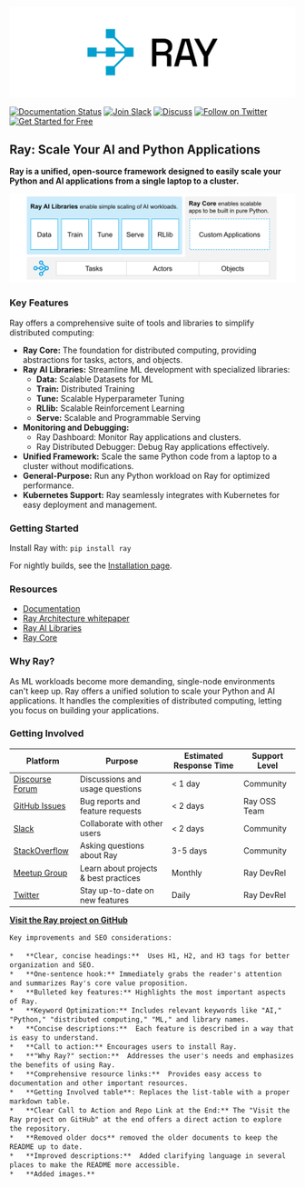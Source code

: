 [![Ray Logo](https://github.com/ray-project/ray/raw/master/doc/source/images/ray_header_logo.png)](https://github.com/ray-project/ray)

[![Documentation Status](https://readthedocs.org/projects/ray/badge/?version=master)](http://docs.ray.io/en/master/?badge=master)
[![Join Slack](https://img.shields.io/badge/Ray-Join%20Slack-blue)](https://www.ray.io/join-slack)
[![Discuss](https://img.shields.io/badge/Discuss-Ask%20Questions-blue)](https://discuss.ray.io/)
[![Follow on Twitter](https://img.shields.io/twitter/follow/raydistributed.svg?style=social&logo=twitter)](https://x.com/raydistributed)
[![Get Started for Free](https://img.shields.io/badge/Get_started_for_free-3C8AE9?logo=data%3Aimage%2Fpng%3Bbase64%2CiVBORw0KGgoAAAANSUhEUgAAABAAAAAQCAYAAAAf8%2F9hAAAAAXNSR0IArs4c6QAAAERlWElmTU0AKgAAAAgAAYdpAAQAAAABAAAAGgAAAAAAA6ABAAMAAAABAAEAAKACAAQAAAABAAAAEKADAAQAAAABAAAAEAAAAAA0VXHyAAABKElEQVQ4Ea2TvWoCQRRGnWCVWChIIlikC9hpJdikSbGgaONbpAoY8gKBdAGfwkfwKQypLQ1sEGyMYhN1Pd%2B6A8PqwBZeOHt%2FvsvMnd3ZXBRFPQjBZ9K6OY8ZxF%2B0IYw9PW3qz8aY6lk92bZ%2BVqSI3oC9T7%2FyCVnrF1ngj93us%2B540sf5BrCDfw9b6jJ5lx%2FyjtGKBBXc3cnqx0INN4ImbI%2Bl%2BPnI8zWfFEr4chLLrWHCp9OO9j19Kbc91HX0zzzBO8EbLK2Iv4ZvNO3is3h6jb%2BCwO0iL8AaWqB7ILPTxq3kDypqvBuYuwswqo6wgYJbT8XxBPZ8KS1TepkFdC79TAHHce%2F7LbVioi3wEfTpmeKtPRGEeoldSP%2FOeoEftpP4BRbgXrYZefsAI%2BP9JU7ImyEAAAAASUVORK5CYII%3D)](https://www.anyscale.com/ray-on-anyscale?utm_source=github&utm_medium=ray_readme&utm_campaign=get_started_badge)

## Ray: Scale Your AI and Python Applications

**Ray is a unified, open-source framework designed to easily scale your Python and AI applications from a single laptop to a cluster.**

[![What is Ray?](https://github.com/ray-project/ray/raw/master/doc/source/images/what-is-ray-padded.svg)](https://github.com/ray-project/ray)

### Key Features

Ray offers a comprehensive suite of tools and libraries to simplify distributed computing:

*   **Ray Core:** The foundation for distributed computing, providing abstractions for tasks, actors, and objects.
*   **Ray AI Libraries:** Streamline ML development with specialized libraries:
    *   **Data:** Scalable Datasets for ML
    *   **Train:** Distributed Training
    *   **Tune:** Scalable Hyperparameter Tuning
    *   **RLlib:** Scalable Reinforcement Learning
    *   **Serve:** Scalable and Programmable Serving
*   **Monitoring and Debugging:**
    *   Ray Dashboard: Monitor Ray applications and clusters.
    *   Ray Distributed Debugger: Debug Ray applications effectively.
*   **Unified Framework:** Scale the same Python code from a laptop to a cluster without modifications.
*   **General-Purpose:**  Run any Python workload on Ray for optimized performance.
*   **Kubernetes Support:** Ray seamlessly integrates with Kubernetes for easy deployment and management.

### Getting Started

Install Ray with: `pip install ray`

For nightly builds, see the [Installation page](https://docs.ray.io/en/latest/ray-overview/installation.html).

### Resources

*   [Documentation](http://docs.ray.io/en/latest/index.html)
*   [Ray Architecture whitepaper](https://docs.google.com/document/d/1tBw9A4j62ruI5omIJbMxly-la5w4q_TjyJgJL_jN2fI/preview)
*   [Ray AI Libraries](https://docs.ray.io/en/latest/ray-air/getting-started.html)
*   [Ray Core](https://docs.ray.io/en/latest/ray-core/walkthrough.html)

### Why Ray?

As ML workloads become more demanding, single-node environments can't keep up. Ray offers a unified solution to scale your Python and AI applications.  It handles the complexities of distributed computing, letting you focus on building your applications.

### Getting Involved

| Platform            | Purpose                                            | Estimated Response Time | Support Level |
| ------------------- | -------------------------------------------------- | ----------------------- | ------------- |
| [Discourse Forum](https://discuss.ray.io/) | Discussions and usage questions | < 1 day                 | Community     |
| [GitHub Issues](https://github.com/ray-project/ray/issues) | Bug reports and feature requests | < 2 days                 | Ray OSS Team  |
| [Slack](https://www.ray.io/join-slack?utm_source=github&utm_medium=ray_readme&utm_campaign=getting_involved)    | Collaborate with other users | < 2 days                 | Community     |
| [StackOverflow](https://stackoverflow.com/questions/tagged/ray)  | Asking questions about Ray  | 3-5 days                | Community     |
| [Meetup Group](https://www.meetup.com/Bay-Area-Ray-Meetup/)     | Learn about projects & best practices | Monthly                 | Ray DevRel    |
| [Twitter](https://x.com/raydistributed)    | Stay up-to-date on new features  | Daily                   | Ray DevRel    |

**[Visit the Ray project on GitHub](https://github.com/ray-project/ray)**
```
Key improvements and SEO considerations:

*   **Clear, concise headings:**  Uses H1, H2, and H3 tags for better organization and SEO.
*   **One-sentence hook:** Immediately grabs the reader's attention and summarizes Ray's core value proposition.
*   **Bulleted key features:** Highlights the most important aspects of Ray.
*   **Keyword Optimization:** Includes relevant keywords like "AI," "Python," "distributed computing," "ML," and library names.
*   **Concise descriptions:**  Each feature is described in a way that is easy to understand.
*   **Call to action:** Encourages users to install Ray.
*   **"Why Ray?" section:**  Addresses the user's needs and emphasizes the benefits of using Ray.
*   **Comprehensive resource links:**  Provides easy access to documentation and other important resources.
*   **Getting Involved table**: Replaces the list-table with a proper markdown table.
*   **Clear Call to Action and Repo Link at the End:** The "Visit the Ray project on GitHub" at the end offers a direct action to explore the repository.
*   **Removed older docs** removed the older documents to keep the README up to date.
*   **Improved descriptions:**  Added clarifying language in several places to make the README more accessible.
*   **Added images.**